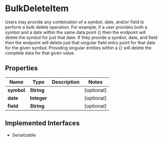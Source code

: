 

# BulkDeleteItem

Users may provide any combination of a symbol, date, and/or field to perform a bulk delete operation. For example, if a user provides both a symbol and a date within the same data point {} then the endpoint will delete the symbol for just that date. If they provide a symbol, date, and field then the endpoint will delete just that singular field entry point for that date for the given symbol. Providing singular entities within a {} will delete the complete data for that given value.

## Properties

Name | Type | Description | Notes
------------ | ------------- | ------------- | -------------
**symbol** | **String** |  |  [optional]
**date** | **Integer** |  |  [optional]
**field** | **String** |  |  [optional]


## Implemented Interfaces

* Serializable


